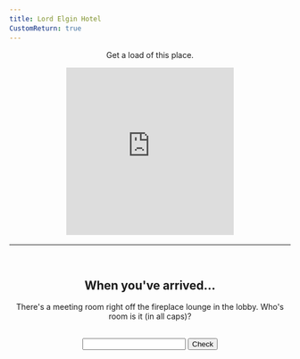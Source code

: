```yaml
---
title: Lord Elgin Hotel
CustomReturn: true
---
```


<div style="text-align:center">
  <p align="center">
    Get a load of this place. 
  </p>
</div>

<div style="text-align:center">
<iframe src="https://www.google.com/maps/embed?pb=!1m18!1m12!1m3!1d1400.2014100661684!2d-75.69486736082969!3d45.42138061564148!2m3!1f0!2f0!3f0!3m2!1i1024!2i768!4f13.1!3m3!1m2!1s0x4cce05aa7df41401%3A0x68e9ea08d2d22227!2sLord+Elgin+Hotel!5e0!3m2!1sen!2sca!4v1535961142934" width="300" height="300" frameborder="0" style="border:0" allowfullscreen></iframe>
</div>
  
<hr>
  
<br>
<div style="text-align:center">
  <p align="center">
    <h2>When you've arrived...</h2>
    There's a meeting room right off the fireplace lounge in the lobby. Who's room is it (in all caps)?
  </p>
</div>
<br>

<div style="text-align:center">
  <form id="FirstQ" onSubmit="dogs(); return false;">
    <input type="text" id="answer" name="user_name" />
    <input type="button" value="Check" onclick="dogs(); return false;" />
  </form>
</div>

<div style="text-align:center">
  <p id="demo"></p>
</div>

<div id="FirstAnswer" style="display: none; text-align:center">
  <hr>
  <br>
  <h2>A closer look</h2>
  <img id="imgFirstAnswer" src="none.jpg" height="534" width="300">
  <p id="fa_txt"></p>
  <br>
</div>  

<div id="SecondAnswer" style="display: none; text-align:center">
  <hr>
  <br>
  <h2>The last step</h2>
  Find your gentleman friend and express to him the magical notion:
  <br>
  <b>
  <p id="DecodedMessage" style="color:rgb(43, 215, 215);font-size:22px"></p>
  </b>
  <br>
</div>  

<script src = "/7571101397556063/htools.js"></script>

<script>
  var img_fa  = "IMAG0212.jpg"
  var h_fa    = 249851350515432000
  var h_sa    = 8246957399872469000
  
  function dogs() {
      var text = document.getElementById("FirstQ").elements[0].value;
      var HashResult = lazyHash(text);
      //text = text + "<br>" + HashResult;

      setCookie("loc4_FirstAnswerCookie", text, 365)
      //document.getElementById("demo").innerHTML = text;

    if (HashResult == h_fa) 
    {
      document.getElementById("demo").innerHTML = "Success!";
      document.getElementById("imgFirstAnswer").src = f(img_fa);
      document.getElementById("fa_txt").innerHTML = A_Decode("HNqatbfvtb''gbp4qzp4fvazwwp4azynp4sxqzrrsxqaazujtbgbp4ujtbqzfvp4hnqatbp4wxqzhnqafvazazyhgb..p4WS''qqtbp4qatbqzfvrvp4fvjmyhazfvgbp4azynp4qzp4gbyhqztgtgp4wxtgqzecrfp4wxazeep4tgtbynhnp4gbazyhtbwwqatbfvtbp4wxrrp4hnqatbp4sxqaazujtbp4azujp4hnqatbp4ynqzfvp4fvwsumqahn..p4UJazp4wsrvtbqzp4wsynp4hnqatbfvtb''gbp4qzujrrp4hnfvjmhnqap4hnazp4tbyhp4hnqaazjmumqa........");
      document.getElementById("FirstAnswer").style.display = "block";
    }
    else if (HashResult == 210726503048)
    {
      alert("Reset!");
      setCookie("loc4_SecondAnswerCookie", "", 365);
    }
    else 
    {
      document.getElementById("demo").innerHTML = "Try again :( <br> (Your last try was: \"" + text + "\")";
      document.getElementById("FirstAnswer").style.display = "none";
      document.getElementById("SecondAnswer").style.display = "none";
    }
  }

  function f(ta) {
   //Cheater!!
   //alert("/" + parseInt((lazyHash("1510129177")-lazyHash("crumblies") + 31)/1000000000) + "/" + ta);
   return "/" + parseInt((lazyHash("1510129177")-lazyHash("crumblies") + 31)/1000000000) + "/" + ta;
  } 

  function lazyHash(InString) {
      var hash = 5381;
      for(var i = 0; i < InString.length; i++)
      {
         hash = hash*33 + InString.charCodeAt(i);
      }
      return hash;
  }

  function setCookie(cname, cvalue, exdays) {
      var d = new Date();
      d.setTime(d.getTime() + (exdays * 24 * 60 * 60 * 1000));
      var expires = "expires="+d.toUTCString();
      document.cookie = cname + "=" + cvalue + ";" + expires + ";path=/";
  }

  function getCookie(cname) {
      var name = cname + "=";
      var ca = document.cookie.split(';');
      for(var i = 0; i < ca.length; i++) {
          var c = ca[i];
          while (c.charAt(0) == ' ') {
              c = c.substring(1);
          }
          if (c.indexOf(name) == 0) {
              return c.substring(name.length, c.length);
          }
      }
      return "";
  }

  function getParameterByName(name) {
      name = name.replace(/[\[]/, "\\[").replace(/[\]]/, "\\]");
      var regex = new RegExp("[\\?&]" + name + "=([^&#]*)"),
          results = regex.exec(location.search);
      return results === null ? "" : decodeURIComponent(results[1].replace(/\+/g, " "));
  }

  /////////////
  /////////////

  var PreviousFirstAnswer = getCookie("loc4_FirstAnswerCookie");
  if (lazyHash(PreviousFirstAnswer) == h_fa)
  {
    document.getElementById("FirstQ").elements[0].value = PreviousFirstAnswer;
    document.getElementById("demo").innerHTML = "Success!";
    document.getElementById("imgFirstAnswer").src = f(img_fa);
    document.getElementById("fa_txt").innerHTML = A_Decode("HNqatbfvtb''gbp4qzp4fvazwwp4azynp4sxqzrrsxqaazujtbgbp4ujtbqzfvp4hnqatbp4wxqzhnqafvazazyhgb..p4WS''qqtbp4qatbqzfvrvp4fvjmyhazfvgbp4azynp4qzp4gbyhqztgtgp4wxtgqzecrfp4wxazeep4tgtbynhnp4gbazyhtbwwqatbfvtbp4wxrrp4hnqatbp4sxqaazujtbp4azujp4hnqatbp4ynqzfvp4fvwsumqahn..p4UJazp4wsrvtbqzp4wsynp4hnqatbfvtb''gbp4qzujrrp4hnfvjmhnqap4hnazp4tbyhp4hnqaazjmumqa........");
    document.getElementById("FirstAnswer").style.display = "block";
  }

  var SecondAnswer = getParameterByName("sa")
  var PreviousSecondAnswer = getCookie("loc4_SecondAnswerCookie");
  if (lazyHash(SecondAnswer) == h_sa)
    {setCookie("loc4_SecondAnswerCookie", SecondAnswer, 365); LoadAll();} 
  else if (lazyHash(PreviousSecondAnswer) == h_sa)
    {LoadAll();}

  function LoadAll(){
    document.getElementById("demo").innerHTML = "Success!";
    document.getElementById("imgFirstAnswer").src = f(img_fa);
    document.getElementById("fa_txt").innerHTML = A_Decode("HNqatbfvtb''gbp4qzp4fvazwwp4azynp4sxqzrrsxqaazujtbgbp4ujtbqzfvp4hnqatbp4wxqzhnqafvazazyhgb..p4WS''qqtbp4qatbqzfvrvp4fvjmyhazfvgbp4azynp4qzp4gbyhqztgtgp4wxtgqzecrfp4wxazeep4tgtbynhnp4gbazyhtbwwqatbfvtbp4wxrrp4hnqatbp4sxqaazujtbp4azujp4hnqatbp4ynqzfvp4fvwsumqahn..p4UJazp4wsrvtbqzp4wsynp4hnqatbfvtb''gbp4qzujrrp4hnfvjmhnqap4hnazp4tbyhp4hnqaazjmumqa........");
    document.getElementById("FirstAnswer").style.display = "block";

    document.getElementById("SecondAnswer").style.display = "block";
    document.getElementById("DecodedMessage").innerHTML = "🍑";
  }

</script>
